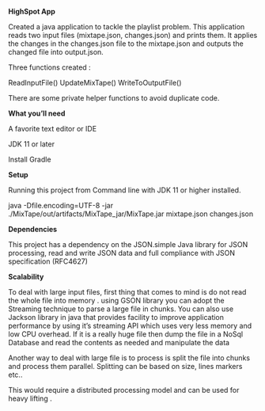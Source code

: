 **HighSpot App**

Created a java application to tackle the playlist problem. 
This application reads two input files (mixtape.json, changes.json) and prints them.
It applies the changes in the changes.json file to the mixtape.json and outputs the changed file
into output.json.

Three functions created :

ReadInputFile()
UpdateMixTape()
WriteToOutputFile()

There are some private helper functions to avoid duplicate code.


**What you’ll need**

A favorite text editor or IDE

JDK 11 or later

Install Gradle

**Setup**

Running this project from Command line with JDK 11 or higher installed.

java -Dfile.encoding=UTF-8 -jar ./MixTape/out/artifacts/MixTape_jar/MixTape.jar mixtape.json changes.json

**Dependencies**

This project has a dependency on the JSON.simple Java library for JSON processing, read and write JSON data and full compliance with JSON specification (RFC4627)


**Scalability**

To deal with large input files, first thing that comes to mind is do not read the whole file into memory . using GSON library you can adopt the Streaming technique to parse a large file in chunks.
You can also use Jackson library in java  that provides facility to improve application performance by using it’s streaming API which uses very less memory and low CPU overhead.
If it is a really huge file then dump the file in a NoSql Database and read the contents as needed and manipulate the data

Another way to deal with large file is to process is split the file into chunks and process them parallel. Splitting can be 
based on size, lines markers etc..

This would require a distributed processing model and can be used for heavy lifting .




